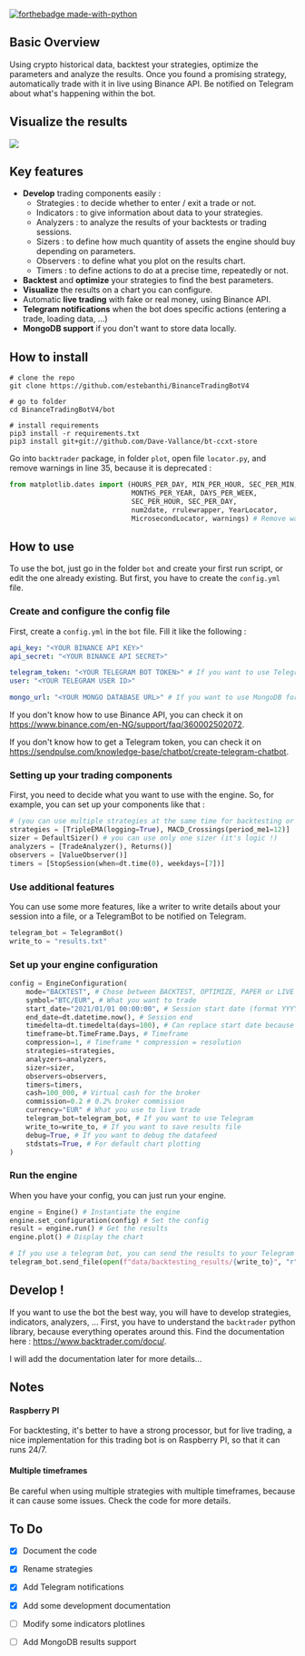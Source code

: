 [![forthebadge made-with-python](http://ForTheBadge.com/images/badges/made-with-python.svg)](https://www.python.org/)

## Basic Overview

Using crypto historical data, backtest your strategies, optimize the parameters and analyze the results. Once you found a promising strategy, automatically trade with it in live using Binance API. Be notified on Telegram about what's happening within the bot.



## Visualize the results

![](https://zupimages.net/up/21/45/dnis.png)



## Key features

* **Develop** trading components easily :
  * Strategies : to decide whether to enter / exit a trade or not.
  * Indicators : to give information about data to your strategies.
  * Analyzers : to analyze the results of your backtests or trading sessions.
  * Sizers : to define how much quantity of assets the engine should buy depending on parameters.
  * Observers : to define what you plot on the results chart.
  * Timers : to define actions to do at a precise time, repeatedly or not.
* **Backtest** and **optimize** your strategies to find the best parameters.
* **Visualize** the results on a chart you can configure.
* Automatic **live trading** with fake or real money, using Binance API. 
* **Telegram notifications** when the bot does specific actions (entering a trade, loading data, ...)
* **MongoDB support** if you don't want to store data locally.



## How to install

```
# clone the repo
git clone https://github.com/estebanthi/BinanceTradingBotV4

# go to folder
cd BinanceTradingBotV4/bot

# install requirements
pip3 install -r requirements.txt
pip3 install git+git://github.com/Dave-Vallance/bt-ccxt-store
```

Go into `backtrader` package, in folder `plot`, open file `locator.py`, and remove warnings in line 35, because it is deprecated :

```python
from matplotlib.dates import (HOURS_PER_DAY, MIN_PER_HOUR, SEC_PER_MIN,
                              MONTHS_PER_YEAR, DAYS_PER_WEEK,
                              SEC_PER_HOUR, SEC_PER_DAY,
                              num2date, rrulewrapper, YearLocator,
                              MicrosecondLocator, warnings) # Remove warnings here
```



## How to use

To use the bot, just go in the folder ```bot``` and create your first run script, or edit the one already existing. But first, you have to create the ```config.yml``` file.



### Create and configure the config file

First, create a ```config.yml``` in the `bot` file. Fill it like the following :

```yaml
api_key: "<YOUR BINANCE API KEY>"
api_secret: "<YOUR BINANCE API SECRET>"

telegram_token: "<YOUR TELEGRAM BOT TOKEN>" # If you want to use Telegram
user: "<YOUR TELEGRAM USER ID>"

mongo_url: "<YOUR MONGO DATABASE URL>" # If you want to use MongoDB for storing data
```

If you don't know how to use Binance API, you can check it on https://www.binance.com/en-NG/support/faq/360002502072.

If you don't know how to get a Telegram token, you can check it on https://sendpulse.com/knowledge-base/chatbot/create-telegram-chatbot.



### Setting up your trading components

First, you need to decide what you want to use with the engine. So, for example, you can set up your components like that :

```python
# (you can use multiple strategies at the same time for backtesting or live trading)
strategies = [TripleEMA(logging=True), MACD_Crossings(period_me1=12)]
sizer = DefaultSizer() # you can use only one sizer (it's logic !)
analyzers = [TradeAnalyzer(), Returns()]
observers = [ValueObserver()]
timers = [StopSession(when=dt.time(0), weekdays=[7])]
```



### Use additional features

You can use some more features, like a writer to write details about your session into a file, or a TelegramBot to be notified on Telegram.

```python
telegram_bot = TelegramBot()
write_to = "results.txt"
```



### Set up your engine configuration

```python
config = EngineConfiguration(
	mode="BACKTEST", # Chose between BACKTEST, OPTIMIZE, PAPER or LIVE
    symbol="BTC/EUR", # What you want to trade
    start_date="2021/01/01 00:00:00", # Session start date (format YYYY/MM/DD HH:MM:SS)
    end_date=dt.datetime.now(), # Session end
    timedelta=dt.timedelta(days=100), # Can replace start date because it will be calculated using this end_date - timedelta
    timeframe=bt.TimeFrame.Days, # Timeframe
    compression=1, # Timeframe * compression = resolution
    strategies=strategies,
    analyzers=analyzers,
    sizer=sizer,
    observers=observers,
    timers=timers,
    cash=100_000, # Virtual cash for the broker
    commission=0.2 # 0.2% broker commission 
    currency="EUR" # What you use to live trade
    telegram_bot=telegram_bot, # If you want to use Telegram
    write_to=write_to, # If you want to save results file
    debug=True, # If you want to debug the datafeed
    stdstats=True, # For default chart plotting
)
```



### Run the engine

When you have your config, you can just run your engine.

```python
engine = Engine() # Instantiate the engine
engine.set_configuration(config) # Set the config
result = engine.run() # Get the results
engine.plot() # Display the chart

# If you use a telegram bot, you can send the results to your Telegram
telegram_bot.send_file(open(f"data/backtesting_results/{write_to}", "r")) 
```



## Develop !

If you want to use the bot the best way, you will have to develop  strategies, indicators, analyzers, ... First, you have to understand the ```backtrader``` python library, because everything operates around this. Find the documentation here : https://www.backtrader.com/docu/.

I will add the documentation later for more details...



## Notes

#### Raspberry PI

For backtesting, it's better to have a strong processor, but for live trading, a nice implementation for this trading bot is on Raspberry PI, so that it can runs 24/7. 

#### Multiple timeframes

Be careful when using multiple strategies with multiple timeframes, because it can cause some issues. Check the code for more details.



## To Do

- [x] Document the code
- [x] Rename strategies
- [x] Add Telegram notifications
- [x] Add some development documentation
- [ ] Modify some indicators plotlines
- [ ] Add MongoDB results support

